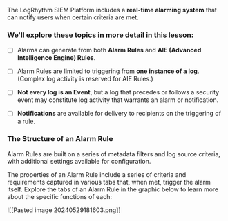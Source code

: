
The LogRhythm SIEM Platform includes a **real-time alarming system** that can notify users when certain criteria are met.


### **We'll explore these topics in more detail in this lesson:** 

 - [ ] Alarms can generate from both **Alarm Rules** and **AIE (Advanced Intelligence Engine) Rules**.

 - [ ] Alarm Rules are limited to triggering from **one instance of a log**. (Complex log activity is reserved for AIE Rules.) 

 - [ ] **Not every log is an Event**, but a log that precedes or follows a security event may constitute log activity that warrants an alarm or notification.

 - [ ] **Notifications** are available for delivery to recipients on the triggering of a rule.



### **The Structure of an Alarm Rule**

Alarm Rules are built on a series of metadata filters and log source criteria, with additional settings available for configuration. 

The properties of an Alarm Rule include a series of criteria and requirements captured in various tabs that, when met, trigger the alarm itself. Explore the tabs of an Alarm Rule in the graphic below to learn more about the specific functions of each:


![[Pasted image 20240529181603.png]]

